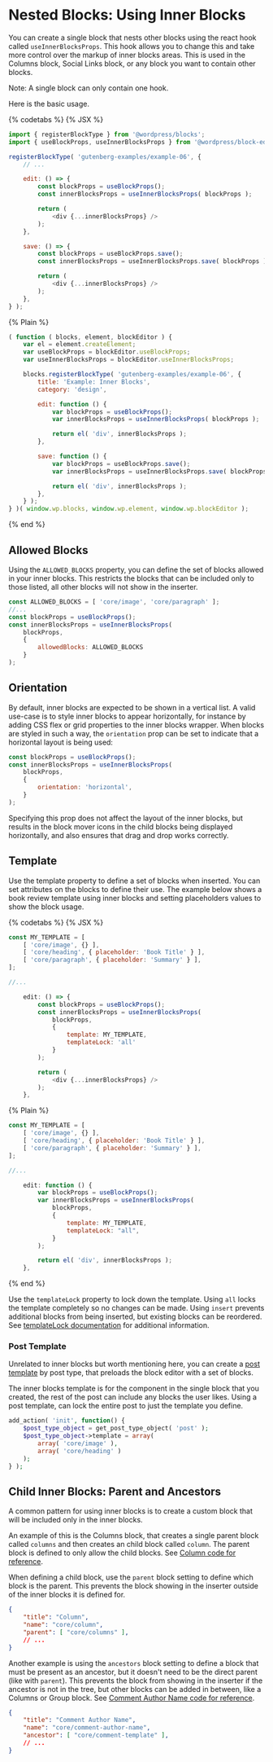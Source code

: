 # Nested Blocks: Using Inner Blocks

You can create a single block that nests other blocks using the react hook called `useInnerBlocksProps`. This hook allows you to change this and take more control over the markup of inner blocks areas. This is used in the Columns block, Social Links block, or any block you want to contain other blocks.

Note: A single block can only contain one hook.

Here is the basic usage.

{% codetabs %}
{% JSX %}

```js
import { registerBlockType } from '@wordpress/blocks';
import { useBlockProps, useInnerBlocksProps } from '@wordpress/block-editor';

registerBlockType( 'gutenberg-examples/example-06', {
	// ...

	edit: () => {
		const blockProps = useBlockProps();
		const innerBlocksProps = useInnerBlocksProps( blockProps );

		return (
			<div {...innerBlocksProps} />
		);
	},

	save: () => {
		const blockProps = useBlockProps.save();
		const innerBlocksProps = useInnerBlocksProps.save( blockProps );

		return (
			<div {...innerBlocksProps} />
		);
	},
} );
```

{% Plain %}

```js
( function ( blocks, element, blockEditor ) {
	var el = element.createElement;
	var useBlockProps = blockEditor.useBlockProps;
	var useInnerBlocksProps = blockEditor.useInnerBlocksProps;

	blocks.registerBlockType( 'gutenberg-examples/example-06', {
		title: 'Example: Inner Blocks',
		category: 'design',

		edit: function () {
			var blockProps = useBlockProps();
			var innerBlocksProps = useInnerBlocksProps( blockProps );

			return el( 'div', innerBlocksProps );
		},

		save: function () {
			var blockProps = useBlockProps.save();
			var innerBlocksProps = useInnerBlocksProps.save( blockProps );

			return el( 'div', innerBlocksProps );
		},
	} );
} )( window.wp.blocks, window.wp.element, window.wp.blockEditor );
```

{% end %}

## Allowed Blocks

Using the `ALLOWED_BLOCKS` property, you can define the set of blocks allowed in your inner blocks. This restricts the blocks that can be included only to those listed, all other blocks will not show in the inserter.

```js
const ALLOWED_BLOCKS = [ 'core/image', 'core/paragraph' ];
//...
const blockProps = useBlockProps();
const innerBlocksProps = useInnerBlocksProps(
	blockProps,
	{
		allowedBlocks: ALLOWED_BLOCKS
	}
);
```

## Orientation

By default, inner blocks are expected to be shown in a vertical list. A valid use-case is to style inner blocks to appear horizontally, for instance by adding CSS flex or grid properties to the inner blocks wrapper. When blocks are styled in such a way, the `orientation` prop can be set to indicate that a horizontal layout is being used:

```js
const blockProps = useBlockProps();
const innerBlocksProps = useInnerBlocksProps(
	blockProps,
	{
		orientation: 'horizontal',
	}
);
```

Specifying this prop does not affect the layout of the inner blocks, but results in the block mover icons in the child blocks being displayed horizontally, and also ensures that drag and drop works correctly.

## Template

Use the template property to define a set of blocks when inserted. You can set attributes on the blocks to define their use. The example below shows a book review template using inner blocks and setting placeholders values to show the block usage.

{% codetabs %}
{% JSX %}

```js
const MY_TEMPLATE = [
	[ 'core/image', {} ],
	[ 'core/heading', { placeholder: 'Book Title' } ],
	[ 'core/paragraph', { placeholder: 'Summary' } ],
];

//...

	edit: () => {
		const blockProps = useBlockProps();
		const innerBlocksProps = useInnerBlocksProps(
			blockProps,
			{
				template: MY_TEMPLATE,
				templateLock: 'all'
			}
		);

		return (
			<div {...innerBlocksProps} />
		);
	},
```

{% Plain %}

```js
const MY_TEMPLATE = [
	[ 'core/image', {} ],
	[ 'core/heading', { placeholder: 'Book Title' } ],
	[ 'core/paragraph', { placeholder: 'Summary' } ],
];

//...

	edit: function () {
		var blockProps = useBlockProps();
		var innerBlocksProps = useInnerBlocksProps(
			blockProps,
			{
				template: MY_TEMPLATE,
				templateLock: "all",
			}
		);

		return el( 'div', innerBlocksProps );
	},
```

{% end %}

Use the `templateLock` property to lock down the template. Using `all` locks the template completely so no changes can be made. Using `insert` prevents additional blocks from being inserted, but existing blocks can be reordered. See [templateLock documentation](https://github.com/WordPress/gutenberg/tree/HEAD/packages/block-editor/src/components/inner-blocks/README.md#templatelock) for additional information.

### Post Template

Unrelated to inner blocks but worth mentioning here, you can create a [post template](https://developer.wordpress.org/block-editor/developers/block-api/block-templates/) by post type, that preloads the block editor with a set of blocks.

The inner blocks template is for the component in the single block that you created, the rest of the post can include any blocks the user likes. Using a post template, can lock the entire post to just the template you define.

```php
add_action( 'init', function() {
	$post_type_object = get_post_type_object( 'post' );
	$post_type_object->template = array(
		array( 'core/image' ),
		array( 'core/heading' )
	);
} );
```

## Child Inner Blocks: Parent and Ancestors

A common pattern for using inner blocks is to create a custom block that will be included only in the inner blocks.

An example of this is the Columns block, that creates a single parent block called `columns` and then creates an child block called `column`. The parent block is defined to only allow the child blocks. See [Column code for reference](https://github.com/WordPress/gutenberg/tree/HEAD/packages/block-library/src/column).

When defining a child block, use the `parent` block setting to define which block is the parent. This prevents the block showing in the inserter outside of the inner blocks it is defined for.

```json
{
	"title": "Column",
	"name": "core/column",
	"parent": [ "core/columns" ],
	// ...
}
```

Another example is using the `ancestors` block setting to define a block that must be present as an ancestor, but it doesn't need to be the direct parent (like with `parent`). This prevents the block from showing in the inserter if the ancestor is not in the tree, but other blocks can be added in between, like a Columns or Group block. See [Comment Author Name code for reference](https://github.com/WordPress/gutenberg/tree/HEAD/packages/block-library/src/comment-author-name).

```json
{
	"title": "Comment Author Name",
	"name": "core/comment-author-name",
	"ancestor": [ "core/comment-template" ],
	// ...
}
```
